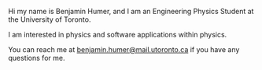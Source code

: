 Hi my name is Benjamin Humer, and I am an Engineering Physics Student at the University of Toronto.

I am interested in physics and software applications within physics.

You can reach me at benjamin.humer@mail.utoronto.ca if you have any questions for me.

<!---
humerbenjamin/humerbenjamin is a ✨ special ✨ repository because its `README.md` (this file) appears on your GitHub profile.
You can click the Preview link to take a look at your changes.
--->
